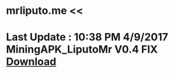 # mrliputo.me <<
# Last Update : 10:38 PM 4/9/2017 <br> MiningAPK_LiputoMr V0.4 FIX   <br> <a href="https://github.com/mrafiqiliputo/Apkmining/releases/download/0.4/MiningApk_LiputoMr.apk"> Download </a>
